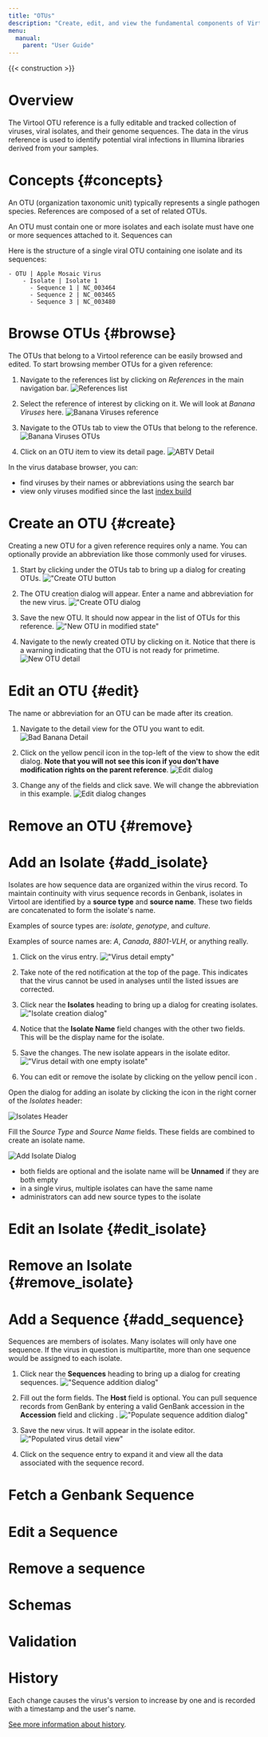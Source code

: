 ```yaml
---
title: "OTUs"
description: "Create, edit, and view the fundamental components of Virtool references."
menu:
  manual:
    parent: "User Guide"
---
```


{{< construction >}}

# Overview

The Virtool OTU reference is a fully editable and tracked collection of viruses, viral isolates, and their genome sequences. The data in the virus reference is used to identify potential viral infections in Illumina libraries derived from your samples.

# Concepts {#concepts}

An OTU (organization taxonomic unit) typically represents a single pathogen species. References are composed of a set of related OTUs.

An OTU must contain one or more isolates and each isolate must have one or more sequences attached to it. Sequences can

Here is the structure of a single viral OTU containing one isolate and its sequences:

```
- OTU | Apple Mosaic Virus
    - Isolate | Isolate 1
      - Sequence 1 | NC_003464
      - Sequence 2 | NC_003465
      - Sequence 3 | NC_003480
```

# Browse OTUs {#browse}

The OTUs that belong to a Virtool reference can be easily browsed and edited. To start browsing member OTUs for a given reference:

1. Navigate to the references list by clicking on _References_ in the main navigation bar.
   ![References list](references.png)

2. Select the reference of interest by clicking on it. We will look at _Banana Viruses_ here.
   ![Banana Viruses reference](banana_viruses.png)

3. Navigate to the OTUs tab to view the OTUs that belong to the reference.
   ![Banana Viruses OTUs](banana_viruses_otus.png)

4. Click on an OTU item to view its detail page.
   ![ABTV Detail](abtv_detail.png)

In the virus database browser, you can:

- find viruses by their names or abbreviations using the search bar
- view only viruses modified since the last [index build](/viruses/indexes.md)

# Create an OTU {#create}

Creating a new OTU for a given reference requires only a name. You can optionally provide an abbreviation like those commonly used for viruses.

1. Start by clicking <i class="fas fa-plus-square"></i> under the OTUs tab to bring up a dialog for creating OTUs.
   !["Create OTU button](create_button.png)

2. The OTU creation dialog will appear. Enter a name and abbreviation for the new virus.
   !["Create OTU dialog](create_dialog.png)

3. Save the new OTU. It should now appear in the list of OTUs for this reference.
   !["New OTU in modified state"](created_otu.png)

4. Navigate to the newly created OTU by clicking on it. Notice that there is a warning indicating that the OTU is not ready for primetime.
   ![New OTU detail](bad_banana.png)

# Edit an OTU {#edit}

The name or abbreviation for an OTU can be made after its creation.

1. Navigate to the detail view for the OTU you want to edit.
   ![Bad Banana Detail](bad_banana.png)

2. Click on the yellow pencil icon in the top-left of the view to show the edit dialog. **Note that you will not see this icon if you don't have modification rights on the parent reference**.
   ![Edit dialog](edit_dialog.png)

3. Change any of the fields and click save. We will change the abbreviation in this example.
   ![Edit dialog changes](edit_dialog_changed.png)

# Remove an OTU {#remove}

# Add an Isolate {#add_isolate}

Isolates are how sequence data are organized within the virus record. To maintain continuity with virus sequence records in Genbank, isolates in Virtool are identified by a **source type** and **source name**. These two fields are concatenated to form the isolate's name.

Examples of source types are: _isolate_, _genotype_, and _culture_.

Examples of source names are: _A_, _Canada_, _8801-VLH_, or anything really.

1. Click on the virus entry.
   !["Virus detail empty"](tmv_empty.png)

2. Take note of the red notification at the top of the page. This indicates that the virus cannot be used in analyses until the listed issues are corrected.

3. Click <i class="vtfont i-new-entry"></i> near the **Isolates** heading to bring up a dialog for creating isolates.
   !["Isolate creation dialog"](create_isolate.png)

4. Notice that the **Isolate Name** field changes with the other two fields. This will be the display name for the isolate.

5. Save the changes. The new isolate appears in the isolate editor.
   !["Virus detail with one empty isolate"](empty_isolate.png)
6. You can edit or remove the isolate by clicking on the <i class="vtfont i-pencil"></i> yellow pencil icon <i class="vtfont i-remove"></i>.

Open the dialog for adding an isolate by clicking the <i class="vtfont i-new-entry"></i> icon in the right corner of the _Isolates_ header:

![Isolates Header](/docs_images/viruses_isolates_header.png)

Fill the _Source Type_ and _Source Name_ fields. These fields are combined to create an isolate name. 

![Add Isolate Dialog](/docs_images/viruses_add_isolate.png)

- both fields are optional and the isolate name will be **Unnamed** if they are both empty
- in a single virus, multiple isolates can have the same name
- administrators can add new source types to the isolate

# Edit an Isolate {#edit_isolate}

# Remove an Isolate {#remove_isolate}

# Add a Sequence {#add_sequence}

Sequences are members of isolates. Many isolates will only have one sequence. If the virus in question is multipartite, more than one sequence would be assigned to each isolate.

1. Click <i class="vtfont i-new-entry"></i> near the **Sequences** heading to bring up a dialog for creating sequences.
   !["Sequence addition dialog"](create_sequence.png)

2. Fill out the form fields. The **Host** field is optional. You can pull sequence records from GenBank by entering a valid GenBank accession in the **Accession** field and clicking <i class="vtfont i-wand"></i>.
   !["Populate sequence addition dialog"](create_sequence_2.png)

3. Save the new virus. It will appear in the isolate editor.
   !["Populated virus detail view"](isolate.png)
4. Click on the sequence entry to expand it and view all the data associated with the sequence record.

# Fetch a Genbank Sequence

# Edit a Sequence

# Remove a sequence

# Schemas

# Validation

# History

Each change causes the virus's version to increase by one and is recorded with a timestamp and the user's name.

[See more information about history](/docs/manual/ug_history).

